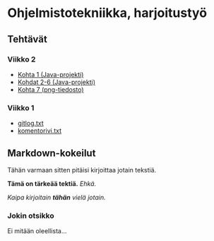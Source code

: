 # Ohjelmistotekniikka, harjoitustyö

## Tehtävät

### Viikko 2

* [Kohta 1 (Java-projekti)]()
* [Kohdat 2-6 (Java-projekti)]()
* [Kohta 7 (png-tiedosto)]()

### Viikko 1

* [gitlog.txt](https://github.com/JustAGoldeneye/ot-harjoitustyo/blob/master/laskarit/viikko1/gitlog.txt)
* [komentorivi.txt](https://github.com/JustAGoldeneye/ot-harjoitustyo/blob/master/laskarit/viikko1/komentorivi.txt)

## Markdown-kokeilut

Tähän varmaan sitten pitäisi kirjoittaa jotain tekstiä.

**Tämä on tärkeää tektiä.** *Ehkä.*

_Kaipa kirjoitain **tähän** vielä jotain._

### Jokin otsikko

Ei mitään oleellista...
